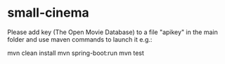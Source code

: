 # small-cinema

Please add key (The Open Movie Database) to a file "apikey"  in the main folder and use maven commands to launch it e.g.:

mvn clean install
mvn spring-boot:run
mvn test
